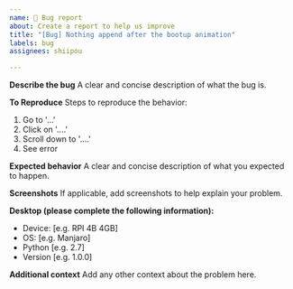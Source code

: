 ```yaml
---
name: 🐛 Bug report
about: Create a report to help us improve
title: "[Bug] Nothing append after the bootup animation"
labels: bug
assignees: shiipou

---
```


**Describe the bug**
A clear and concise description of what the bug is.

**To Reproduce**
Steps to reproduce the behavior:
1. Go to '...'
2. Click on '....'
3. Scroll down to '....'
4. See error

**Expected behavior**
A clear and concise description of what you expected to happen.

**Screenshots**
If applicable, add screenshots to help explain your problem.

**Desktop (please complete the following information):**
 - Device: [e.g. RPI 4B 4GB]
 - OS: [e.g. Manjaro]
 - Python [e.g. 2.7]
 - Version [e.g. 1.0.0]

**Additional context**
Add any other context about the problem here.
